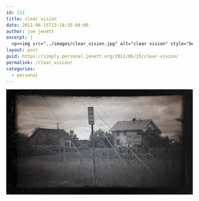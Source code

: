 ```yaml
---
id: 111
title: clear vision
date: 2011-06-15T13:18:35-04:00
author: joe jenett
excerpt: |
  <p><img src="../images/clear_vision.jpg" alt="clear vision" style="border:none;" /></p>
layout: post
guid: https://simply.personal.jenett.org/2011/06/15/clear-vision/
permalink: /clear_vision/
categories:
  - personal
---
```

<img src="../images/clear_vision.jpg" alt="clear vision" style="border:none;" />